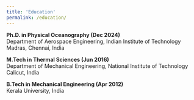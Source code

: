 ```yaml
---
title: 'Education'
permalink: /education/
---
```


**Ph.D. in Physical Oceanography (Dec 2024)**  
Department of Aerospace Engineering, Indian Institute of Technology Madras, Chennai, India  

**M.Tech in Thermal Sciences (Jun 2016)**  
Department of Mechanical Engineering, National Institute of Technology Calicut, India  

**B.Tech in Mechanical Engineering (Apr 2012)**  
Kerala University, India

